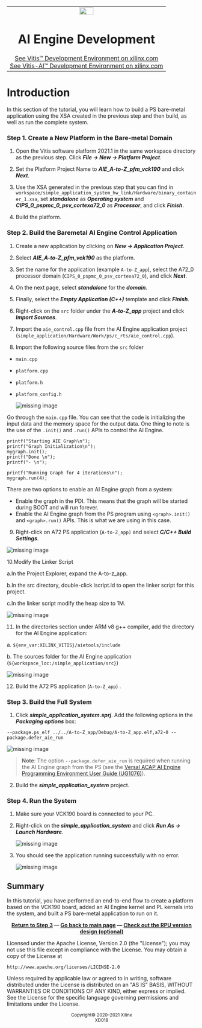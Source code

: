 ﻿<table class="sphinxhide" width="100%">
 <tr width="100%">
    <td align="center"><img src="https://raw.githubusercontent.com/Xilinx/Image-Collateral/main/xilinx-logo.png" width="30%"/><h1>AI Engine Development</h1>
    <a href="https://www.xilinx.com/products/design-tools/vitis.html">See Vitis™ Development Environment on xilinx.com</br></a>
    <a href="https://www.xilinx.com/products/design-tools/vitis/vitis-ai.html">See Vitis-AI™ Development Environment on xilinx.com</a>
    </td>
 </tr>
</table>

# Introduction

In this section of the tutorial, you will learn how to build a PS bare-metal application using the XSA created in the previous step and then build, as well as run the complete system.

### Step 1. Create a New Platform in the Bare-metal Domain

1. Open the Vitis software platform 2021.1 in the same workspace directory as the previous step. Click ***File → New →  Platform Project***.

2. Set the Platform Project Name to ***AIE_A-to-Z_pfm_vck190*** and click ***Next***.

3. Use the XSA generated in the previous step that you can find in `workspace/simple_application_system_hw_link/Hardware/binary_container_1.xsa`, set ***standalone*** as ***Operating system*** and ***CIPS_0_pspmc_0_psv_cortexa72_0*** as ***Processor***, and click ***Finish***.

4. Build the platform.

### Step 2. Build the Baremetal AI Engine Control Application

1. Create a new application by clicking on ***New → Application Project***.

2. Select ***AIE_A-to-Z_pfm_vck190*** as the platform.

3. Set the name for the application (example `A-to-Z_app`), select the A72_0 processor domain (`CIPS_0_pspmc_0_psv_cortexa72_0`), and click ***Next***.

4. On the next page, select ***standalone*** for the ***domain***.

5. Finally, select the ***Empty Application (C++)*** template and click ***Finish***.

6. Right-click on the ```src``` folder under the ***A-to-Z_app*** project and click ***Import Sources***.

7. Import the `aie_control.cpp` file from the AI Engine application project (`simple_application/Hardware/Work/ps/c_rts/aie_control.cpp`).

8. Import the following source files from the `src` folder
* `main.cpp`
* `platform.cpp`
* `platform.h`
* `platform_config.h`

    ![missing image](images/ps_app_import.png)

Go through the `main.cpp` file. You can see that the code is initializing the input data and the memory space for the output data. One thing to note is the use of the `.init()` and `.run()` APIs to control the AI Engine.

```
printf("Starting AIE Graph\n");
printf("Graph Initialization\n");
mygraph.init();
printf("Done \n");
printf("- \n");

printf("Running Graph for 4 iterations\n");
mygraph.run(4);
```

There are two options to enable an AI Engine graph from a system:
* Enable the graph in the PDI. This means that the graph will be started during BOOT and will run forever.
* Enable the AI Engine graph from the PS program using `<graph>.init()` and `<graph>.run()` APIs. This is what we are using in this case.

9. Right-click on A72 PS application (`A-to-Z_app)` and select ***C/C++ Build Settings***.

  ![missing image](images/ps_app_cfg1.png)
  
10.Modify the Linker Script

  a.In the Project Explorer, expand the A-to-z_app.
  
  b.In the src directory, double-click lscript.ld to open the linker script for this project.
  
  c.In the linker script modify the heap size to 1M.
  
   ![missing image](images/heapsize.png)
  
11. In the directories section under ARM v8 g++ compiler, add the directory for the AI Engine application:

  a. `${env_var:XILINX_VITIS}/aietools/include`

  b. The sources folder for the AI Engine application (`${workspace_loc:/simple_application/src}`)

  ![missing image](images/ps_app_cfg2.png)

12. Build the A72 PS application (`A-to-Z_app`) .     

### Step 3. Build the Full System

1. Click ***simple_application_system.sprj***. Add the following options in the ***Packaging options*** box:

```
--package.ps_elf ../../A-to-Z_app/Debug/A-to-Z_app.elf,a72-0 --package.defer_aie_run
```

  ![missing image](images/package_option.png)

>**Note**: The option  `--package.defer_aie_run` is required when running the AI Engine graph from the PS (see the [Versal ACAP AI Engine Programming Environment User Guide (UG1076)](https://www.xilinx.com/cgi-bin/docs/rdoc?t=vitis+doc;v=2020.2;d=yii1603912637443.html)).

2. Build the ***simple_application_system*** project.


### Step 4. Run the System

1. Make sure your VCK190 board is connected to your PC.

2. Right-click on the ***simple_application_system*** and click ***Run As → Launch Hardware***.

      ![missing image](images/run-on-hw.png)

3. You should see the application running successfully with no error.

      ![missing image](images/hw_output.png)


## Summary

In this tutorial, you have performed an end-to-end flow to create a platform based on the VCK190 board, added an AI Engine kernel and PL kernels into the system, and built a PS bare-metal application to run on it.


<p align="center"><b><a href="./03-pl_application_creation.md">Return to Step 3</a> — <a href="./README.md">Go back to main page</a> — <a href="./05-RPU version[optional].md">Check out the RPU version design (optional)</a></b></p>




Licensed under the Apache License, Version 2.0 (the "License");
you may not use this file except in compliance with the License.
You may obtain a copy of the License at

    http://www.apache.org/licenses/LICENSE-2.0

Unless required by applicable law or agreed to in writing, software
distributed under the License is distributed on an "AS IS" BASIS,
WITHOUT WARRANTIES OR CONDITIONS OF ANY KIND, either express or implied.
See the License for the specific language governing permissions and
limitations under the License.

<p class="sphinxhide" align="center"><sup>Copyright&copy; 2020–2021 Xilinx</sup><br><sup>XD018</sup></br></p>
